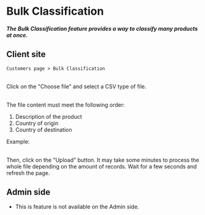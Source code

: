 # Bulk Classification
##### The Bulk Classification feature provides a way to classify many products at once.

## Client site

`Customers page > Bulk Classification `

<ImageZoom
src="images/bulk-classification/bulk_menu.png"
:border="true"
width="200"
/>

<br/>
Click on the "Choose file" and select a CSV type of file.

<ImageZoom
src="images/bulk-classification/choose_file.png"
:border="true"
width="500"
/>

<br/>
The file content must meet the following order:

1. Description of the product
2. Country of origin
3. Country of destination


Example:

<ImageZoom
src="images/bulk-classification/csv_file_template.png"
:border="true"
width="400"
/>

<br/>
Then, click on the "Upload" button. It may take some minutes to process the whole file depending on the amount of records. Wait for a few seconds and refresh the page.

<ImageZoom
src="images/bulk-classification/bulk_results.png"
:border="true"
width="600"
/>

## Admin side

- This is feature is not available on the Admin side.